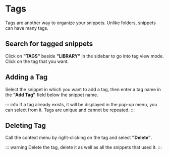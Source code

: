 # Tags

Tags are another way to organize your snippets. Unlike folders, snippets can have many tags.

## Search for tagged snippets

Click on **"TAGS"** beside **"LIBRARY"** in the sidebar to go into tag view mode. Click on the tag that you want.

## Adding a Tag

Select the snippet in which you want to add a tag, then enter a tag name in the **"Add Tag"** field below the snippet name.

::: info
If a tag already exists, it will be displayed in the pop-up menu, you can select from it. Tags are unique and cannot be repeated.
:::

## Deleting Tag

Call the context menu by right-clicking on the tag and select **"Delete"**.

::: warning
Delete the tag, delete it as well as all the snippets that used it.
:::
